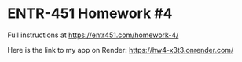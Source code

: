 # ENTR-451 Homework #4

Full instructions at https://entr451.com/homework-4/

Here is the link to my app on Render:
https://hw4-x3t3.onrender.com/
